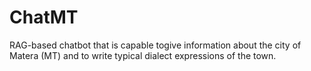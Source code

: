 # ChatMT
RAG-based chatbot that is capable togive information about the city of Matera (MT) and to write typical dialect expressions of the town.
